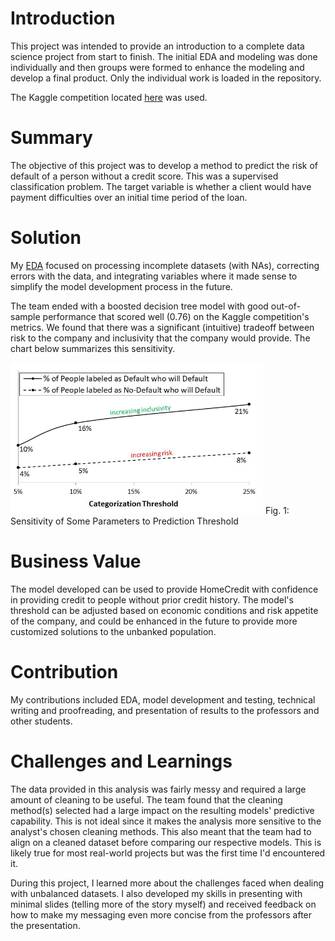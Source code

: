 # Introduction
This project was intended to provide an introduction to a complete data science project from start to finish. The initial EDA and modeling was done individually and then groups were formed to enhance the modeling and develop a final product. Only the individual work is loaded in the repository.

The Kaggle competition located [here](https://kaggle.com/competitions/home-credit-default-risk) was used.

# Summary
The objective of this project was to develop a method to predict the risk of default of a person without a credit score. This was a supervised classification problem. The target variable is whether a client would have payment difficulties over an initial time period of the loan. 

# Solution
My [EDA](https://github.com/AidenCoutin/AidenCoutin.github.io/blob/main/IS_6812/Capstone_EDA_AC.Rmd) focused on processing incomplete datasets (with NAs), correcting errors with the data, and integrating variables where it made sense to simplify the model development process in the future. 

The team ended with a boosted decision tree model with good out-of-sample performance that scored well (0.76) on the Kaggle competition's metrics. We found that there was a significant (intuitive) tradeoff between risk to the company and inclusivity that the company would provide. The chart below summarizes this sensitivity.

<img src="sensitivity.jpg?raw=true" width="404" height="242"/>
Fig. 1: Sensitivity of Some Parameters to Prediction Threshold

# Business Value
The model developed can be used to provide HomeCredit with confidence in providing credit to people without prior credit history. The model's threshold can be adjusted based on economic conditions and risk appetite of the company, and could be enhanced in the future to provide more customized solutions to the unbanked population.

# Contribution
My contributions included EDA, model development and testing, technical writing and proofreading, and presentation of results to the professors and other students.

# Challenges and Learnings
The data provided in this analysis was fairly messy and required a large amount of cleaning to be useful. The team found that the cleaning method(s) selected had a large impact on the resulting models' predictive capability. This is not ideal since it makes the analysis more sensitive to the analyst's chosen cleaning methods. This also meant that the team had to align on a cleaned dataset before comparing our respective models. This is likely true for most real-world projects but was the first time I'd encountered it.

During this project, I learned more about the challenges faced when dealing with unbalanced datasets. I also developed my skills in presenting with minimal slides (telling more of the story myself) and received feedback on how to make my messaging even more concise from the professors after the presentation.
